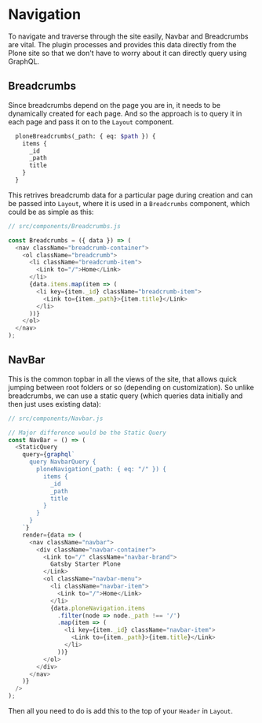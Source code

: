 # Navigation

To navigate and traverse through the site easily, Navbar and Breadcrumbs are vital. The plugin processes and provides this data directly from the Plone site so that we don't have to worry about it can directly query using GraphQL.

## Breadcrumbs

Since breadcrumbs depend on the page you are in, it needs to be dynamically created for each page. And so the approach is to query it in each page and pass it on to the `Layout` component.

```graphql
  ploneBreadcrumbs(_path: { eq: $path }) {
    items {
      _id
      _path
      title
    }
  }
```

This retrives breadcrumb data for a particular page during creation and can be passed into `Layout`, where it is used in a `Breadcrumbs` component, which could be as simple as this:

```javascript
// src/components/Breadcrumbs.js

const Breadcrumbs = ({ data }) => (
  <nav className="breadcrumb-container">
    <ol className="breadcrumb">
      <li className="breadcrumb-item">
        <Link to="/">Home</Link>
      </li>
      {data.items.map(item => (
        <li key={item._id} className="breadcrumb-item">
          <Link to={item._path}>{item.title}</Link>
        </li>
      ))}
    </ol>
  </nav>
);
```

## NavBar

This is the common topbar in all the views of the site, that allows quick jumping between root folders or so (depending on customization). So unlike breadcrumbs, we can use a static query (which queries data initially and then just uses existing data):

```javascript
// src/components/Navbar.js

// Major difference would be the Static Query
const NavBar = () => (
  <StaticQuery
    query={graphql`
      query NavbarQuery {
        ploneNavigation(_path: { eq: "/" }) {
          items {
            _id
            _path
            title
          }
        }
      }
    `}
    render={data => (
      <nav className="navbar">
        <div className="navbar-container">
          <Link to="/" className="navbar-brand">
            Gatsby Starter Plone
          </Link>
          <ol className="navbar-menu">
            <li className="navbar-item">
              <Link to="/">Home</Link>
            </li>
            {data.ploneNavigation.items
              .filter(node => node._path !== '/')
              .map(item => (
                <li key={item._id} className="navbar-item">
                  <Link to={item._path}>{item.title}</Link>
                </li>
              ))}
          </ol>
        </div>
      </nav>
    )}
  />
);
```

Then all you need to do is add this to the top of your `Header` in `Layout`.

